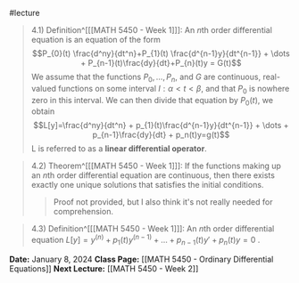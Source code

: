 #lecture 
>4.1) Definition^[[[MATH 5450 - Week 1]]]: An $n$th order differential equation is an equation of the form $$P_{0}(t) \frac{d^ny}{dt^n}+P_{1}(t) \frac{d^{n-1}y}{dt^{n-1}} + \dots + P_{n-1}(t)\frac{dy}{dt}+P_{n}(t)y = G(t)$$We assume that the functions $P_0, \dots, P_n,$ and $G$ are continuous, real-valued functions on some interval $I: \alpha < t < \beta$, and that $P_0$ is nowhere zero in this interval. We can then divide that equation by $P_0(t)$, we obtain $$L[y]=\frac{d^ny}{dt^n} + p_{1}(t)\frac{d^{n-1}y}{dt^{n-1}} + \dots + p_{n-1}\frac{dy}{dt} + p_n(t)y=g(t)$$L is referred to as a **linear differential operator**. 

>4.2) Theorem^[[[MATH 5450 - Week 1]]]: If the functions making up an $n$th order differential equation are continuous, then there exists exactly one unique solutions that satisfies the initial conditions. 
>>Proof not provided, but I also think it's not really needed for comprehension. 

>4.3) Definition^[[[MATH 5450 - Week 1]]]: An $n$th order differential equation $L[y]=y^{(n)} + p_1(t)y^{(n-1)}+ \dots + p_{n-1}(t)y' + p_n(t)y =0$ .

**Date:** January 8, 2024
**Class Page:** [[MATH 5450 - Ordinary Differential Equations]]
**Next Lecture:** [[MATH 5450 - Week 2]]
